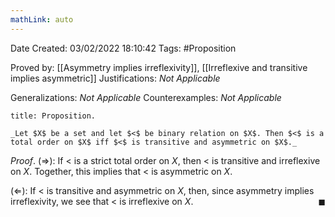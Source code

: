 ```yaml
---
mathLink: auto
---
```


<div class="topSpace"></div>

Date Created: 03/02/2022 18:10:42
Tags: #Proposition

Proved by: [[Asymmetry implies irreflexivity]], [[Irreflexive and transitive implies asymmetric]]
Justifications: _Not Applicable_

Generalizations: _Not Applicable_
Counterexamples: _Not Applicable_

``` ad-Proposition
title: Proposition.

_Let $X$ be a set and let $<$ be binary relation on $X$. Then $<$ is a total order on $X$ iff $<$ is transitive and asymmetric on $X$._

```

_Proof_. ($\Rightarrow$): If $<$ is a strict total order on $X$, then $<$ is transitive and irreflexive on $X$. Together, this implies that $<$ is asymmetric on $X$.

($\Leftarrow$): If $<$ is transitive and asymmetric on $X$, then, since asymmetry implies irreflexivity, we see that $<$ is irreflexive on $X$.<span style="float:right;">$\blacksquare$</span>
